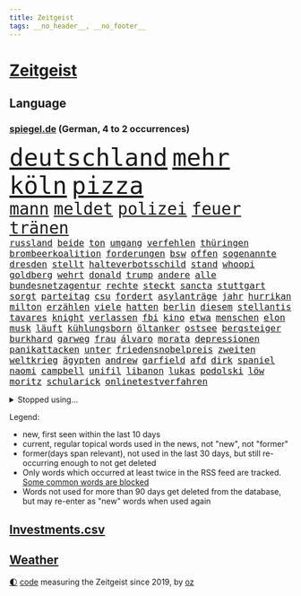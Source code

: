 ```yaml
---
title: Zeitgeist
tags: __no_header__, __no_footer__
---
```


# [Zeitgeist](https://oliz.io/zeitgeist/)

## Language

<h3><a href="https://www.spiegel.de" target="_blank">spiegel.de</a> (German, 4 to 2 occurrences)</h3>
<p style="font-family:monospace">
<span style="font-size:32pt"><a href="news_links.html#deutschland" class="current">deutschland</a></span>
<span style="font-size:32pt"><a href="news_links.html#mehr" class="current">mehr</a></span>
<span style="font-size:32pt"><a href="news_links.html#köln" class="current">köln</a></span>
<span style="font-size:32pt"><a href="news_links.html#pizza" class="current">pizza</a></span>
<br>
<span style="font-size:22pt"><a href="news_links.html#mann" class="current">mann</a></span>
<span style="font-size:22pt"><a href="news_links.html#meldet" class="current">meldet</a></span>
<span style="font-size:22pt"><a href="news_links.html#polizei" class="current">polizei</a></span>
<span style="font-size:22pt"><a href="news_links.html#feuer" class="current">feuer</a></span>
<span style="font-size:22pt"><a href="news_links.html#tränen" class="current">tränen</a></span>
<br>
<span style="font-size:12pt"><a href="news_links.html#russland" class="current">russland</a></span>
<span style="font-size:12pt"><a href="news_links.html#beide" class="current">beide</a></span>
<span style="font-size:12pt"><a href="news_links.html#ton" class="current">ton</a></span>
<span style="font-size:12pt"><a href="news_links.html#umgang" class="current">umgang</a></span>
<span style="font-size:12pt"><a href="news_links.html#verfehlen" class="current">verfehlen</a></span>
<span style="font-size:12pt"><a href="news_links.html#thüringen" class="current">thüringen</a></span>
<span style="font-size:12pt"><a href="news_links.html#brombeerkoalition" class="new">brombeerkoalition</a></span>
<span style="font-size:12pt"><a href="news_links.html#forderungen" class="current">forderungen</a></span>
<span style="font-size:12pt"><a href="news_links.html#bsw" class="current">bsw</a></span>
<span style="font-size:12pt"><a href="news_links.html#offen" class="current">offen</a></span>
<span style="font-size:12pt"><a href="news_links.html#sogenannte" class="current">sogenannte</a></span>
<span style="font-size:12pt"><a href="news_links.html#dresden" class="current">dresden</a></span>
<span style="font-size:12pt"><a href="news_links.html#stellt" class="current">stellt</a></span>
<span style="font-size:12pt"><a href="news_links.html#halteverbotsschild" class="new">halteverbotsschild</a></span>
<span style="font-size:12pt"><a href="news_links.html#stand" class="current">stand</a></span>
<span style="font-size:12pt"><a href="news_links.html#whoopi" class="new">whoopi</a></span>
<span style="font-size:12pt"><a href="news_links.html#goldberg" class="new">goldberg</a></span>
<span style="font-size:12pt"><a href="news_links.html#wehrt" class="current">wehrt</a></span>
<span style="font-size:12pt"><a href="news_links.html#donald" class="current">donald</a></span>
<span style="font-size:12pt"><a href="news_links.html#trump" class="current">trump</a></span>
<span style="font-size:12pt"><a href="news_links.html#andere" class="current">andere</a></span>
<span style="font-size:12pt"><a href="news_links.html#alle" class="current">alle</a></span>
<span style="font-size:12pt"><a href="news_links.html#bundesnetzagentur" class="current">bundesnetzagentur</a></span>
<span style="font-size:12pt"><a href="news_links.html#rechte" class="current">rechte</a></span>
<span style="font-size:12pt"><a href="news_links.html#steckt" class="current">steckt</a></span>
<span style="font-size:12pt"><a href="news_links.html#sancta" class="new">sancta</a></span>
<span style="font-size:12pt"><a href="news_links.html#stuttgart" class="current">stuttgart</a></span>
<span style="font-size:12pt"><a href="news_links.html#sorgt" class="current">sorgt</a></span>
<span style="font-size:12pt"><a href="news_links.html#parteitag" class="current">parteitag</a></span>
<span style="font-size:12pt"><a href="news_links.html#csu" class="current">csu</a></span>
<span style="font-size:12pt"><a href="news_links.html#fordert" class="current">fordert</a></span>
<span style="font-size:12pt"><a href="news_links.html#asylanträge" class="current">asylanträge</a></span>
<span style="font-size:12pt"><a href="news_links.html#jahr" class="current">jahr</a></span>
<span style="font-size:12pt"><a href="news_links.html#hurrikan" class="current">hurrikan</a></span>
<span style="font-size:12pt"><a href="news_links.html#milton" class="new">milton</a></span>
<span style="font-size:12pt"><a href="news_links.html#erzählen" class="current">erzählen</a></span>
<span style="font-size:12pt"><a href="news_links.html#viele" class="current">viele</a></span>
<span style="font-size:12pt"><a href="news_links.html#hatten" class="current">hatten</a></span>
<span style="font-size:12pt"><a href="news_links.html#berlin" class="current">berlin</a></span>
<span style="font-size:12pt"><a href="news_links.html#diesem" class="current">diesem</a></span>
<span style="font-size:12pt"><a href="news_links.html#stellantis" class="current">stellantis</a></span>
<span style="font-size:12pt"><a href="news_links.html#tavares" class="new">tavares</a></span>
<span style="font-size:12pt"><a href="news_links.html#knight" class="new">knight</a></span>
<span style="font-size:12pt"><a href="news_links.html#verlassen" class="current">verlassen</a></span>
<span style="font-size:12pt"><a href="news_links.html#fbi" class="current">fbi</a></span>
<span style="font-size:12pt"><a href="news_links.html#kino" class="current">kino</a></span>
<span style="font-size:12pt"><a href="news_links.html#etwa" class="current">etwa</a></span>
<span style="font-size:12pt"><a href="news_links.html#menschen" class="current">menschen</a></span>
<span style="font-size:12pt"><a href="news_links.html#elon" class="current">elon</a></span>
<span style="font-size:12pt"><a href="news_links.html#musk" class="current">musk</a></span>
<span style="font-size:12pt"><a href="news_links.html#läuft" class="current">läuft</a></span>
<span style="font-size:12pt"><a href="news_links.html#kühlungsborn" class="new">kühlungsborn</a></span>
<span style="font-size:12pt"><a href="news_links.html#öltanker" class="current">öltanker</a></span>
<span style="font-size:12pt"><a href="news_links.html#ostsee" class="current">ostsee</a></span>
<span style="font-size:12pt"><a href="news_links.html#bergsteiger" class="current">bergsteiger</a></span>
<span style="font-size:12pt"><a href="news_links.html#burkhard" class="current">burkhard</a></span>
<span style="font-size:12pt"><a href="news_links.html#garweg" class="current">garweg</a></span>
<span style="font-size:12pt"><a href="news_links.html#frau" class="current">frau</a></span>
<span style="font-size:12pt"><a href="news_links.html#álvaro" class="new">álvaro</a></span>
<span style="font-size:12pt"><a href="news_links.html#morata" class="new">morata</a></span>
<span style="font-size:12pt"><a href="news_links.html#depressionen" class="current">depressionen</a></span>
<span style="font-size:12pt"><a href="news_links.html#panikattacken" class="new">panikattacken</a></span>
<span style="font-size:12pt"><a href="news_links.html#unter" class="current">unter</a></span>
<span style="font-size:12pt"><a href="news_links.html#friedensnobelpreis" class="current">friedensnobelpreis</a></span>
<span style="font-size:12pt"><a href="news_links.html#zweiten" class="current">zweiten</a></span>
<span style="font-size:12pt"><a href="news_links.html#weltkrieg" class="current">weltkrieg</a></span>
<span style="font-size:12pt"><a href="news_links.html#ägypten" class="current">ägypten</a></span>
<span style="font-size:12pt"><a href="news_links.html#andrew" class="current">andrew</a></span>
<span style="font-size:12pt"><a href="news_links.html#garfield" class="current">garfield</a></span>
<span style="font-size:12pt"><a href="news_links.html#afd" class="current">afd</a></span>
<span style="font-size:12pt"><a href="news_links.html#dirk" class="current">dirk</a></span>
<span style="font-size:12pt"><a href="news_links.html#spaniel" class="new">spaniel</a></span>
<span style="font-size:12pt"><a href="news_links.html#naomi" class="current">naomi</a></span>
<span style="font-size:12pt"><a href="news_links.html#campbell" class="new">campbell</a></span>
<span style="font-size:12pt"><a href="news_links.html#unifil" class="current">unifil</a></span>
<span style="font-size:12pt"><a href="news_links.html#libanon" class="current">libanon</a></span>
<span style="font-size:12pt"><a href="news_links.html#lukas" class="current">lukas</a></span>
<span style="font-size:12pt"><a href="news_links.html#podolski" class="new">podolski</a></span>
<span style="font-size:12pt"><a href="news_links.html#löw" class="new">löw</a></span>
<span style="font-size:12pt"><a href="news_links.html#moritz" class="current">moritz</a></span>
<span style="font-size:12pt"><a href="news_links.html#schularick" class="current">schularick</a></span>
<span style="font-size:12pt"><a href="news_links.html#onlinetestverfahren" class="new">onlinetestverfahren</a></span>
</p>
<details>
<summary>Stopped using...</summary>
<p class="former" style="font-size:12pt">
aufmerksamkeit(1450) beobachtet(1450) leichter(1450) statement(1450) usaußenminister(1450) gewissen(1449) entschuldigt(1448) erklärte(1448) scheinen(1448) sonne(1448) überall(1448) arbeitete(1447) entwurf(1447) geboren(1447) smartphone(1447) eis(1446) gezogen(1446) zurzeit(1446) ausländische(1445) konservativen(1445) polens(1445) stets(1445) beschluss(1444) finale(1444) gastgeber(1444) kündigte(1444) nazis(1444) pocht(1444) regel(1444) vorübergehend(1444) xi(1444) institut(1443) obama(1443) trend(1443) österreichische(1443) anbieten(1442) internationaler(1442) investitionen(1442) liverpool(1442) räumen(1442) debakel(1441) häufig(1441) ifoinstitut(1441) lieben(1441) aufruf(1440) verlegt(1440) ausnahmen(1439) bedrohung(1439) erkrankung(1438) halbfinale(1438) infrage(1438) versprochen(1438) abstand(1437) anlass(1436) freiburg(1436) frust(1436) leid(1436) united(1436) 27(1435) meinem(1435) schwanger(1435) verbreiten(1435) berät(1434) produzieren(1434) stieg(1434) athleten(1433) polnische(1432) körperverletzung(1431) schuss(1431) 3000(1430) 45(1430) gesamten(1430) projekt(1430) mission(1429) begriff(1428) gesetze(1427) jüngere(1427) presse(1427) küstenwache(1426) tür(1426) ministerium(1425) empfängt(1424) herz(1424) teilnahme(1422) eigenes(1421) behalten(1420) gang(1420) einschätzung(1418) papier(1418) auseinandersetzung(1416) nasa(1415) retter(1412) bangen(1408) katharina(1408) erhöhung(1407) einfache(1376) sachen(1363) heidelberg(1357) umbau(1346) langjährige(1339) milliardär(1337) panzer(1317) lahm(1274) vorsicht(1200) truppe(1184) gewohnt(1122) haushalt(1119) dokumentiert(1093) älteste(1081) beider(1078) empfehlen(1072) rhein(1065) schülerin(1049) auge(1041) schärfere(1038) diskussionen(1020) buschmann(1013) gerichte(984) schwieriger(976) afrikanischen(965) lohnen(962) positiven(957) abschaffung(952) aufhören(950) triumphiert(943) hochrangigen(924) herzen(919) eingetroffen(918) dilemma(906) jack(886) vermisster(881) hammer(874) hitze(865) debattiert(849) cannabis(844) tierschützer(842) titelverteidiger(841) schwimmen(821) partnerin(817) fassungslos(809) erlegen(805) usrepublikaner(802) bürgergeld(781) nation(781) psychischen(772) pleiten(770) wünsche(767) lebenslange(766) farben(756) antarktis(755) kommunikation(751) gerechtfertigt(748) freigegeben(738) francisco(736) senioren(735) stemmen(733) grenzgebiet(722) razzien(709) freundschaft(708) schönheit(701) autohersteller(700) operiert(699) geschmack(694) aussichten(686) düster(677) gekostet(664) roland(660) text(660) haftbefehl(658) hauses(658) mächtige(655) gesagt(651) regierende(647) tauchte(640) heimische(637) praxis(633) venedig(632) jung(631) geschwister(623) aussieht(620) christdemokraten(617) landwirte(614) wasserstoff(614) flaschen(611) freier(611) technologie(603) schweres(592) außergewöhnlich(582) influencer(582) toll(581) merklich(580) wahlsieger(580) dfbpokal(579) wegner(576) darmstadt(573) beigetragen(570) wurzeln(570) legalisierung(565) gewartet(561) z(559) laune(557) höcke(555) gen(554) hauptrolle(548) emotionen(542) boomt(539) linkspartei(537) veröffentlichte(528) stuft(524) samuel(521) tickets(520) wärmepumpe(519) arbeiter(509) versehentlich(509) genießen(503) küche(501) gelernt(499) iphones(497) mühe(496) motto(495) kredite(493) bundeshaushalt(487) mahnen(481) open(480) 77(472) gegners(471) zahlungen(471) schlucht(469) umzusetzen(465) schuldenbremse(464) spahn(463) einbringen(457) obersten(456) stellvertretende(455) benachteiligt(454) lieferten(454) milliardenschweren(452) besiegen(439) essener(439) schmidt(439) vormittag(433) klingbeil(430) iphone(429) islamistische(428) stützen(428) ausbeutung(423) sechsstellige(423) unterscheiden(422) niemanden(405) genossen(403) us(401) jüdisches(399) riesiges(399) verkehrsunfall(399) hartes(397) nordkoreas(396) antonio(392) 03(391) goldenen(391) bedauert(386) mittelfeld(382) errungen(381) generalbundesanwalt(380) jugendstrafe(378) onkel(376) reformiert(374) chile(372) milliardenhilfen(369) anläuft(367) düsteren(367) streaminganbietern(367) nagel(364) kimmich(362) königshaus(362) franzosen(361) 43(359) verschickt(359) gemüse(358) management(357) regelungen(352) taugen(350) mars(348) absicht(342) hackerangriff(340) böse(336) migrationshintergrund(335) reagierten(334) einfachen(328) israelisches(328) menschenrechte(327) damaskus(325) gdl(319) reederei(318) abschiebung(315) einheitliche(315) sprecherin(314) überdenken(314) db(313) ampelpartner(309) ernsthafte(309) claus(308) rechtlich(308) weselsky(308) emma(307) lernte(307) haderte(304) kündigungen(302) besorgniserregend(300) nürnberger(296) bot(294) genehmigung(292) 18jährige(291) leise(291) gesichter(290) erleichterung(287) mindestlohn(287) straftäter(286) ausgewählt(284) notfall(284) positives(284) verschüttet(284) station(281) anhebung(280) uganda(280) buchempfehlungen(279) einsparungen(279) zuversichtlich(276) erfuhr(275) ermittlungsverfahren(275) angeklagten(274) omas(274) onlinehändler(274) versteht(273) gera(272) giftige(270) grundgesetz(270) hektar(270) hungern(269) fortschritte(268) viertelfinale(268) roberts(267) sekeinsatz(265) temu(265) mögen(263) dreyer(262) statistischem(262) athen(261) high(261) sendet(259) präsentierte(258) absatz(257) hollywoods(257) melanie(257) nvidia(257) gründet(255) wettkampf(255) barack(253) körperlich(253) wüten(253) niedersachsens(252) topfavorit(252) australischer(250) le(250) premierministerin(249) privates(249) audi(248) mona(247) bauernproteste(244) disney+(244) weltstar(243) route(242) kinos(241) bauch(239) festivals(238) go(234) scheidet(233) gefühlt(232) kontroversen(232) lamar(232) shein(232) hab(231) erleichtert(229) inakzeptabel(228) jagt(228) 160(227) lutz(227) stellung(227) bunte(226) lebenslang(225) verprügelt(225) fressen(224) bucht(223) minderjährigen(223) jena(222) ravensburg(222) trick(221) 64(220) emojis(217) weichen(217) obst(216) gelegene(215) kanzlerin(215) verbotene(215) zerlegt(215) vermittler(213) huawei(212) regimes(211) schwerverletzte(211) apples(210) ausmacht(210) raf(210) zoo(210) magnus(208) oberpfalz(208) bedankt(207) siebten(206) schweigegeldprozess(205) selbstverständlich(204) haustür(203) vorlieben(203) erwirken(202) schreibtisch(202) schwimmer(202) frauenanteil(201) abtreibungen(200) katy(200) msc(200) pfiff(200) eindeutig(198) wildtiere(197) chiphersteller(196) vergleichbar(196) füße(195) schwerem(195) aktualisiert(193) überlassen(193) erfolgreicher(191) filmset(191) lautete(191) hafens(190) mongolei(190) georg(189) athletin(186) dokumentation(186) erfreut(186) zucker(186) aufgelegt(185) flüchtlingen(185) jünger(185) raffinerie(185) schulter(184) bodo(180) stemmt(180) vermont(180) nordrheinwestfalens(179) zeichner(177) 20jähriger(175) carlsen(175) ermutigt(175) milliardengeschäft(175) zusätzlichen(175) don(174) school(174) harmlosen(173) thyssenkrupp(173) afghanische(172) balkon(171) billionen(171) herausgesucht(171) iga(171) usjustiz(171) świątek(171) köpfe(170) staatschefs(170) antreibt(169) ernannt(168) fußballbund(168) irreführende(168) cafés(167) verrat(165) einschränken(164) irren(164) verhört(164) arbeitszeit(163) iraner(163) leuten(163) abgeschoben(162) frauenfußball(162) testspiel(162) gesammelt(161) schweine(161) ultraorthodoxe(160) wout(160) erneuert(158) häufen(158) längste(157) pelosi(157) schlau(157) unterstützte(157) ausgeweitet(156) behoben(156) zeilen(156) einflussreichsten(155) verlobung(155) beeindruckt(154) handwerk(154) engel(153) breitet(152) giftig(151) sportwetten(151) toxischen(151) children(150) gemalt(150) save(150) vereinbaren(150) flair(148) stahl(148) telekom(148) schwimmbad(147) konzerten(146) umweltschützer(146) wohnungsnot(146) feuern(145) herd(145) privater(145) wohnungslose(145) immobilienkauf(144) schwangere(144) kryptowährung(143) worüber(143) menschheit(142) bergab(141) salvador(141) dreckig(140) heiße(140) fti(139) kultusministerkonferenz(139) marvin(138) rechtspopulismus(138) automaten(137) dicke(137) landeten(137) triumphierte(137) übermittelt(137) friedenskonferenz(136) videobeweis(136) hipp(135) massentourismus(135) vorfalls(135) blüht(134) stärkere(131) befriedigend(130) var(130) verschärfung(130) plagen(129) vergangenem(129) veteran(129) bangladesch(128) entgangen(128) erarbeitet(127) faust(127) geiseldeal(127) schärferen(127) gemessen(126) indopazifik(126) islamismus(126) marcus(126) sechsjährigen(126) heimatmarkt(125) versunkene(125) afrikanische(124) fernost(124) gefährliches(124) kendrick(124) sternschnuppen(124) hitzige(123) babbel(122) heimspiel(122) bilden(121) kanzlerschaft(121) kanzelt(120) leclerc(120) 17jährige(119) korrekt(119) aufbauen(118) aufsteigen(118) einzig(118) griechischen(118) heikel(118) lugner(118) rutschen(118) schutzsuchende(118) steven(118) angespannte(117) beißt(117) paradies(117) siedlungen(117) entsprechend(116) triathlon(116) funktionär(115) eingesperrt(114) ibiza(114) teurere(113) scharfen(112) schauspielers(112) sexualstraftäter(112) staatsbesuch(112) zahlung(112) basel(111) brandgefahr(111) bürgerschaft(111) clooney(111) extremwetter(111) feinde(110) grand(109) polizeigewalt(109) bahnlogistiktochter(108) beeinträchtigt(108) schlägerei(108) beladener(107) epidemie(107) solch(107) supreme(107) verschiedener(107) verteilen(107) 42jähriger(106) hunter(106) pony(106) rechenschaft(106) besiegte(105) erdrutsch(105) filmfest(105) neuestes(105) potenziell(105) sommerpause(105) zurückzahlen(105) johnny(104) löwen(104) vernichtendes(104) 25jährige(103) gefüllte(103) gegenspieler(103) krawallen(103) frisst(102) medwedew(102) parteimitglieder(102) rückte(101) schultz(101) eishockeyprofi(100) außenseiter(99) 32jährige(97) bleibe(97) landesweiten(97) waldbrand(97) bezahlbare(96) verabschiedete(96) verlegung(96) verlorenen(96) glaubwürdigkeit(95) hafenstadt(95) litt(95) strauchelnde(95) 128(94) jodie(94) nachträglich(94) opa(94) vorkehrungen(94) achtelfinale(92) brad(92) füllkrug(92) niclas(92) pitt(92) wahlkampfs(92) alliierten(91) flugzeugabsturz(91) intelligence(91) reisekonzern(91) steuererleichterungen(91) tatsächliche(91) beliebten(90) gegnerin(90) klatschen(90) konto(90) martha(90) pakistaner(90) patientinnen(90) retteten(90) toben(90) blind(89) boxerin(89) eingeläutet(89) kaputte(89) klimafreundlicher(89) kontinent(89) medaille(89) noa(89) brat(88) briefwahlstimmen(88) charli(88) danke(88) gefangen(88) nazideutschland(88) ruf(88) vorsichtig(88) xcx(88) almuth(87) artgenossen(87) industriestandort(87) medaillen(87) nations(87) privatsache(87) schult(87) surrealen(87) bullock(86) delikatessen(86) etatentwurf(86) familiengeschichte(86) theodor(86) umgesetzt(86) uspräsidentensohn(86) verlobt(86) wahlzettel(86) 900(85) cathy(85) gelebt(85) hochumstritten(85) kuschelt(85) transfer(85) verletze(85) aufrecht(84) itsysteme(84) jusochef(84) kroatien(84) stecker(84) türmer(84) erlebnis(83) standorten(83) widersprüche(83) wildbahn(83) 2200(82) dominante(82) gewaltvorwürfen(82) koeman(82) menschenhandels(82) portionen(82) ronald(82) abzuschieben(81) bergtour(81) filmte(81) kifunktionen(81) mate(81) satellitenbildern(81) sichtbare(81) vergewaltigte(81) westküste(81) wiegt(81) einpacken(80) friedensplan(80) miene(80) oberleitungen(80) gündoğan(79) königliche(79) neubaur(79) taxifahrer(79) wildnis(79) bbcbericht(78) meldeten(78) sensation(78) studierte(78) abriss(77) dfbauswahl(77) fantasien(77) haushaltsentwurf(77) liebte(77) publik(77) seenotrettung(77) surferin(77) unausweichlich(77) wasserschutzpolizei(77) draisaitl(76) edmonton(76) emeuphorie(76) neuzulassungen(76) oilers(76) schnaps(76) ussoldaten(76) verfassungsrechtler(76) arts(75) auftritten(75) filmfestival(75) pragmatiker(75) ikonische(74) mitteilung(74) raffinerien(74) währte(74) doppelte(73) lokomotivführer(73) gesundheitsbehörde(72) handelfmeter(72) verpatzte(72) überprüft(72) comedians(71) einzudämmen(71) folgenschwerer(71) nationalgericht(71) vorgezogen(71) 41(70) ausreisen(70) bauernpräsident(70) einheimischen(70) haptik(70) rukwied(70) schilderte(70) trauerfeier(70) trauma(70) untergrund(70) 49euroticket(69) berührung(69) externe(69) freigelassen(69) ministeriumsmitarbeiter(69) nationalistischer(69) sondersitzung(69) annen(68) auszugeben(68) eiszeit(68) gesamtführung(68) richtungen(68) selbstzweifel(68) spielführer(68) startrampen(68) unbemannten(68) backen(67) erklärt’s(67) ernährten(67) eröffneten(67) kaliforniens(67) pflanzenarten(67) pieper(67) prozesses(67) rechtfertigt(67) kriselnde(66) menschenhandel(66) rekonstruiert(66) tate(66) gewürgt(65) luxusautos(65) oberhaupt(65) rettungshubschrauber(65) schwarzrotgold(65) sparkasse(65) ernennung(64) grünem(64) inside(64) izmir(64) telemedizin(64) wunderkind(64) 14jähriger(63) badmintonspieler(63) berechnen(63) gloria(63) kraftwerks(63) kriegstreiber(63) lokführergewerkschaft(63) rekordvertrag(63) thurn(63) tribüne(63) viereck(63) verschärfungen(62) wölfe(62) auslaufmodell(61) bundespolitik(61) einzelzeitfahren(61) gallagher(61) gere(61) nationalisten(61) noel(61) pretty(61) spaziergänger(61) age(60) dunham(60) finanzministerin(60) nationalpark(60) überlastung(60) aufschlag(59) bekennen(59) erhob(59) giacomo(59) merken(59) unterfangen(59) buchholz(58) feststellen(58) gejubelt(58) verstorben(58) beriet(57) entworfen(57) kamerun(57) konkret(57) primož(57) roglič(57) aufgezeichnet(56) gags(56) schwimmt(56) sommerferien(56) daniil(55) gruppierung(55) hilfsmittel(55) ovations(55) standing(55) zauber(55) adele(54) berechnet(54) erweist(54) lektüre(54) shogun(54) vulkane(54) werken(54) attentate(53) berchtesgaden(53) breit(53) dreifache(53) grandslamturnieren(53) großartiges(53) konsistenz(53) verfassungsklage(53) boulevardzeitung(52) bruce(52) landtage(52) schert(52) staatskonzern(52) vorletzte(52) zweitligist(52) guide(51) invasive(51) p(51) sportwagenbauer(51) suchmaschine(51) verbrennerverbot(51) vereinbarung(51) aaron(50) agiert(50) jones(50) natalie(50) philadelphia(50) rbb(50) stechen(50) tönen(50) verzweifelt(50) aschaffenburg(49) bitteren(49) karriereberaterin(49) stadtfest(49) babynahrungshersteller(48) einhörner(48) gastiert(48) mathias(48) aufzuhören(47) datum(47) ehemanns(47) herausfordert(47) nachwirkungen(47) schadstoffe(47) schwangerschaftsabbrüchen(47) thailändischen(47) übergangsregierung(47) anhängerinnen(46) aufteilung(46) beifall(46) forscherinnen(46) isoliertes(46) klappen(46) lwiw(46) mashco(46) outlaws(46) piro(46) schlichten(46) unkontaktiertes(46) verdreifacht(46) winterkorn(46) medienkonsum(45) pflegefachkraft(45) staubsauger(45) videoanalyse(45) breakdance(44) britin(44) dmytro(44) erneuter(44) hinterbliebenen(44) kuleba(44) olympiasiegerin(44) rivalisierende(44) rückruf(44) caroline(43) höchststrafe(43) verhältnissen(43) gemeinsamkeiten(42) kürzungen(42) matt(42) radstar(42) unerträglich(42) fahrlehrer(41) 27jährige(40) euabgeordnete(40) gestaltet(40) kreuzfahrt(40) o’connor(40) sportschützen(40) swifties(40) täters(40) verzögert(40) weltranglistenersten(40) anstrengend(39) kehrte(39) mehrtägigen(39) musikstars(39) olympisches(39) paralympics(39) tierpflegerin(39) unbesetzt(39) 1993(38) betriebsrat(38) hans(38) pilgern(38) sonnenschein(38) säbelfechter(38) waldweg(38) wertschätzung(38) beistand(37) besitz(37) eigens(37) gigantischer(37) inhaftierten(37) priorität(37) sicherer(37) dopingkontroverse(36) elena(36) englisch(36) geschnappt(36) highlight(36) my(36) newcomer(36) telegramgründer(36) abdel(35) fattah(35) natürlichen(35) zehnten(35) japankäfer(34) sachsenwahl(34) sternerestaurant(34) 26jährigen(33) bezweifelt(33) bronzemedaille(33) börsenwert(33) eingeschlossen(33) entführer(33) ergangen(33) megaevent(33) mendes(33) proiranischer(33) rampenlicht(33) silbermedaille(33) belgrad(32) hessische(32) investments(32) manipulierte(32) siedlung(32) zufahrt(32) 100metersprint(31) auslandsjahr(31) boeings(31) entlassungen(31) podcaster(31) stall(31) verweis(31) 61jähriger(30) bezug(30) dankte(30) einzelfall(30) gehörten(30) gerammt(30) großbrand(30) landesweit(30) läuferin(30) rudereiner(30) sparpläne(30) uspräsidentschaftswahl(30) curtis(29) einhalt(29) konfrontationskurs(29) mund(29) neumann(29) preissteigerungen(29) unverhohlen(29) aufrufe(28) eigenheimbesitzer(28) fremd(28) geschädigt(28) heart(28) parken(28) vorhanden(28) zusammengestellt(28) übertroffen(28) faltbaren(27) heikles(27) nämlich(27) stabiles(27) 71jährige(26) borkum(26) gebremst(26) issa(26) niederländischer(26) gnadenlos(25) monarchen(25) sibirien(25) variante(25) verbannt(25) abgewickelt(24) boulevardpresse(24) plante(24) ehlers(23) gorilla(23) nullrunde(23) restrukturierung(23) strafmaß(23) unfallstelle(23) container(22) eingeschleust(22) erodiert(22) menschenmenge(22) selbstbewusstsein(22) sternschnuppenschauer(22) straubing(22) zurecht(22) anästhesisten(21) bildungspolitik(21) brasilianischen(21) bundesverkehrsminister(21) etablierten(21) harrys(21) hauch(21) schlagersängerin(21) stromversorgung(21) vinícius(21) zahnarztpraxis(21) 46jährige(20) ablesen(20) rückten(20) seen(20) straubinger(20) vorantreiben(20) weltrangliste(20) herzkreislauferkrankungen(19) sexualdelikt(19) sofa(19) spürbare(19) zügig(19) geendet(18) geschaffen(18) lehramt(18) perfekter(18) springsteen(18) tolle(18) aryna(17) blicke(17) familienvater(17) gedenkstätte(17) messerverbote(17) sabalenka(17) kinderwunsch(16) positiver(16) sandhausen(16) schwedt(16) werbepartner(16) widersprüchlich(16) abgeschobene(15) arne(15) bergung(15) braunbären(15) delegierten(15) eingeschläfert(15) landesverbände(15) slot(15) begriffe(14) escort(14) haider(14) rezepte(14) seas(14) serenade(14) silvia(14) sonntagvormittag(14) visa(14) beendigung(13) geküsst(13) internationalem(13) landesverband(13) makel(13) milliardenschwere(13) sportlern(13) weltrekordhalter(13) winkt(13) wohnheim(13) badegäste(12) banner(12) einfahrt(12) messergewalt(12) messerkriminalität(12) universum(12) weltgrößte(12) armand(11) army(11) duplantis(11) einzelnen(11) flüchtlingspolitik(11) gegenden(11) kzgedenkstätte(11) oasis(11) paralympischen(11) stripes(11) überfällig(11)
</p>
</details>
<p>Legend:
<ul>
<li><span class="new">new</span>, first seen within the last 10 days</li>
<li><span class="current">current</span>, regular topical words used in the news, not "new", not "former"</li>
<li><span class="former">former(days span relevant)</span>, not used in the last 30 days, but still re-occurring enough to not get deleted</li>
<li>Only words which occurred at least twice in the RSS feed are tracked. <a href="language/filters.py">Some common words are blocked</a></li>
<li>Words not used for more than 90 days get deleted from the database, but may re-enter as "new" words when used again</li>
</ul>
</p>

## [Investments](investments.html)[.csv](investments.csv)

## [Weather](weather.html)

<footer>
<a href="javascript:toggleTheme()" class="nav">🌓</a>
<a href="https://github.com/ooz/zeitgeist">code</a> measuring the Zeitgeist since 2019, by <a href="https://oliz.io">oz</a>
</footer>
